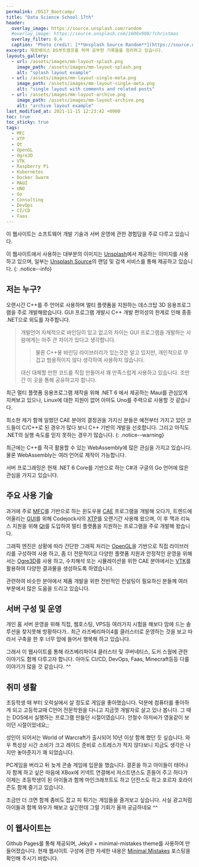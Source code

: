 ```yaml
---
permalink: /DS17_Bootcamp/
title: "Data Science School 17th"
header:
  overlay_image: https://source.unsplash.com/random
  #overlay_image: https://source.unsplash.com/1600x900/?christmas
  overlay_filter: 0.4
  caption: "Photo credit: [**Unsplash Source Random**](https://source.unsplash.com)"
excerpt: 제로베이스 DS부트캠프를 하며 공부한 기록들을 정리하고 있습니다.
layouts_gallery:
  - url: /assets/images/mm-layout-splash.png
    image_path: /assets/images/mm-layout-splash.png
    alt: "splash layout example"
  - url: /assets/images/mm-layout-single-meta.png
    image_path: /assets/images/mm-layout-single-meta.png
    alt: "single layout with comments and related posts"
  - url: /assets/images/mm-layout-archive.png
    image_path: /assets/images/mm-layout-archive.png
    alt: "archive layout example"
last_modified_at: 2021-11-15 12:23:42 +0900
toc: true
toc_sticky: true
tags:
  - MFC
  - XTP
  - Qt
  - OpenGL
  - Ogre3D
  - VTK
  - Raspberry Pi
  - Kubernetes
  - Docker Swarm
  - MAUI
  - UNO
  - Go
  - Consulting
  - DevOps
  - CI/CD
  - Faas
---
```


이 웹사이트는 소프트웨어 개발 기술과 서버 운영에 관한 경험담을 주로 다루고 있습니다.

이 웹사이트에서 사용하는 대부분의 이미지는 <a href="https://unsplash.com">Unsplash</a>에서 
제공하는 이미지를 사용하고 있으며, 일부는 <a href="https://source.unsplash.com/">Unsplash Source</a>의 랜덤 및 검색 서비스를 통해 제공하고 있습니다.
{: .notice--info}

## 저는 누구?

오랜시간 C++를 주 언어로 사용하며 멀티 플랫폼을 지원하는 데스크탑 3D 응용프로그램을 주로 개발해왔습니다. GUI 프로그램 개발시 C++ 개발 편의성의 한계로 인해 종종 .NET으로 외도를 자주합니다. 

> 개발언어 자체적으로 바인딩이 있고 없고의 차이는 GUI 프로그램을 개발하는 사람에게는 아주 큰 차이가 있다고 생각합니다. 
>> 물론 C++용 바인딩 라이브러리가 있는것은 알고 있지만, 개인적으로 무겁고 범용적이지 않다 생각하여 사용하지 않습니다.
>
> 대신 대체할 만한 코드를 직접 만들어서 꽤 만족스럽게 사용하고 있습니다. 조만간 이 곳을 통해 공유하고자 합니다.

최근 멀티 플랫폼 응용프로그램 제작을 위해 .NET 6 에서 제공하는 Maui를 관심있게 지켜보고 있으나, Linux에 대한 지원이 없어 아마도 Uno를 주력으로 사용할 것 같습니다.

최소한 제가 함께 일했던 CAE 분야의 결정권을 가지신 분들은 예전부터 가지고 있던 코드들이 C/C++로 된 경우가 많다 보니 C++ 기반의 개발을 선호합니다. 그리고 아직도 .NET의 실행 속도를 믿지 못하는 경우가 많습니다.
{: .notice--warning}

최근에는 C++를 적극 활용할 수 있는 WebAssembly에 많은 관심을 가지고 있습니다. 물론 WebAssembly는 여러 언어로 제작이 가능합니다.

서버 프로그래밍은 현재 .NET 6 Core를 기반으로 하는 C#과 구글의 Go 언어에 많은 관심을 가지고 있습니다.

## 주요 사용 기술
과거에 주로 [MFC](https://docs.microsoft.com/cpp/mfc)를 기반으로 하는 윈도우용 [CAE](https://en.wikipedia.org/wiki/Computer-aided_engineering) 프로그램을 개발해 오다가, 트렌드에 어울리는 [GUI](https://ko.wikipedia.org/wiki/%EA%B7%B8%EB%9E%98%ED%94%BD_%EC%82%AC%EC%9A%A9%EC%9E%90_%EC%9D%B8%ED%84%B0%ED%8E%98%EC%9D%B4%EC%8A%A4)를 위해 Codejock사의 [XTP](https://codejock.com/products/toolkitpro/)를 오랜기간 사용해 왔으며, 이 후 맥과 리눅스 지원을 위해 [Qt](https://www.qt.io/)를 도입하여 멀티 플랫폼을 지원하는 프로그램을 주로 개발해 왔습니다.

그래픽 엔진은 상황에 따라 간단한 그래픽 처리는 [OpenGL](https://www.opengl.org/)을 기반으로 직접 라이브러리를 구성하여 사용 하고, 좀 더 전문적이고 다양한 플랫폼 지원과 안정적인 운영을 위해서는 [Ogre3D](https://www.ogre3d.org/)를 사용 하고, 수치해석 또는 시뮬레이션을 위한 CAE 분야에서는 [VTK](https://vtk.org/)를 활용하여 다양한 결과물을 생성하도록 하였습니다.

관련하여 비슷한 분야에서 제품 개발을 위한 전반적인 컨설팅이 필요하신 분들께 여러 부분에서 많은 도움을 드리고 있습니다.

## 서버 구성 및 운영
개인 홈 서버 운영을 위해 직접, 웹호스팅, VPS등 여러가지 시험을 해보다 맘에 드는 솔루션을 찾지못해 방황하다가.. 최근 라즈베리파이4를 클러스터로 운영하는 것을 보고 따라서 구축을 한 후 너무 맘에 들어서 행복해 하고 있습니다.

그래서 이 웹사이트를 통해 라즈베리파이4 클러스터 및 쿠버네티스, 도커 스웜에 관한 이야기도 함께 다루고자 합니다. 아마도 CI/CD, DevOps, Faas, Minecraft등등 다룰 이야기가 많을 것 같습니다. ^^

## 취미 생활
초등학생 때 부터 오락실에서 살 정도로 게임을 좋아했습니다. 덕분에 컴퓨터를 좋아하게 되고 고등학교때 C언어 전문학원을 다니고 지금껏 개발자로 살고 있나 봅니다. 그 때는 DOS에서 실행하는 프로그램 만들던 시절이였습니다. 안철수 아저씨가 영웅같이 보이던 시절이었네요;;

성인이 되어서는 World of Warcraft가 출시되어 10년 이상 함께 했던 듯 싶습니다. 와우 특성상 시간 소비가 크고 레이드 준비로 스트레스가 적지 않다보니 지금도 생각은 나지만 놓아준지가 꽤 되었습니다.

PC게임을 버리고 뒤 늦게 콘솔 게임에 입문을 했습니다. 결혼을 하고 아이들이 태어나자 함께 하고 싶은 마음에 XBox에 키넥트 연결해서 저스트댄스도 흔들어 주고 하다가 이제는 초등학생이 된 아이들과 함께 마인크래프트도 하고 던전스도 하고 포르자 호라이즌도 함께 즐기고 있습니다.

조금만 더 크면 함께 좀비도 잡고 피 튀기는 게임들을 즐겨보고 싶습니다. 사실 광고처럼 아이들과 함께 와우가 해보고 싶긴한데 그럴 기회가 올까 궁금하네요 ^^

## 이 웹사이트는
Github Pages를 통해 제공되며, Jekyll + minimal-mistakes theme를 사용하여 만들어졌습니다. 현재 웹사이트 구성에 관한 자세한 내용은 [Minimal Mistakes](/blog/minimal-mistakes/) 포스팅을 확인해 주시기 바랍니다.